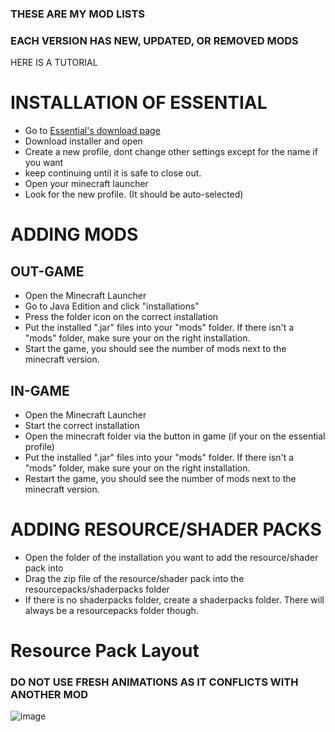 ### THESE ARE MY MOD LISTS
### EACH VERSION HAS NEW, UPDATED, OR REMOVED MODS

HERE IS A TUTORIAL

# INSTALLATION OF ESSENTIAL
* Go to [Essential's download page](https://essential.gg/downloads)
* Download installer and open
* Create a new profile, dont change other settings except for the name if you want
* keep continuing until it is safe to close out.
* Open your minecraft launcher
* Look for the new profile. (It should be auto-selected)

# ADDING MODS
## OUT-GAME
* Open the Minecraft Launcher
* Go to Java Edition and click "installations"
* Press the folder icon on the correct installation
* Put the installed ".jar" files into your "mods" folder. If there isn't a "mods" folder, make sure your on the right installation.
* Start the game, you should see the number of mods next to the minecraft version.
## IN-GAME
* Open the Minecraft Launcher
* Start the correct installation
* Open the minecraft folder via the button in game (if your on the essential profile)
* Put the installed ".jar" files into your "mods" folder. If there isn't a "mods" folder, make sure your on the right installation.
* Restart the game, you should see the number of mods next to the minecraft version.

# ADDING RESOURCE/SHADER PACKS
* Open the folder of the installation you want to add the resource/shader pack into
* Drag the zip file of the resource/shader pack into the resourcepacks/shaderpacks folder
* If there is no shaderpacks folder, create a shaderpacks folder. There will always be a resourcepacks folder though.


# Resource Pack Layout
### DO NOT USE FRESH ANIMATIONS AS IT CONFLICTS WITH ANOTHER MOD
![image](https://github.com/VastXanderman/mod-list-for-my-minecraft/assets/168394656/6bb3903a-667d-4b1f-858e-29f21ef39b6f)
